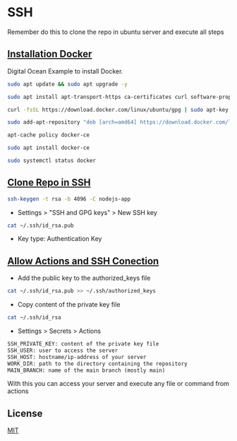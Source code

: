 # SSH

Remember do this to clone the repo in ubuntu server and execute all steps

## [Installation Docker](https://www.digitalocean.com/community/tutorials/how-to-install-and-use-docker-on-ubuntu-20-04)

Digital Ocean Example to install Docker.

```bash
sudo apt update && sudo apt upgrade -y
```

```bash
sudo apt install apt-transport-https ca-certificates curl software-properties-common
```

```bash
curl -fsSL https://download.docker.com/linux/ubuntu/gpg | sudo apt-key add -
```

```bash
sudo add-apt-repository "deb [arch=amd64] https://download.docker.com/linux/ubuntu focal stable"
```

```bash
apt-cache policy docker-ce
```

```bash
sudo apt install docker-ce
```

```bash
sudo systemctl status docker
```

## [Clone Repo in SSH](https://theflipbit.com/how-to-clone-your-github-repo-using-ssh/)

```bash
ssh-keygen -t rsa -b 4096 -C nodejs-app
```

- Settings > "SSH and GPG keys" > New SSH key

```bash
cat ~/.ssh/id_rsa.pub
```

- Key type: Authentication Key

## [Allow Actions and SSH Conection](https://www.programonaut.com/how-to-deploy-a-git-repository-to-a-server-using-github-actions/)

- Add the public key to the authorized_keys file

```bash
cat ~/.ssh/id_rsa.pub >> ~/.ssh/authorized_keys
```

- Copy content of the private key file

```bash
cat ~/.ssh/id_rsa
```

- Settings > Secrets > Actions

```txt
SSH_PRIVATE_KEY: content of the private key file
SSH_USER: user to access the server
SSH_HOST: hostname/ip-address of your server
WORK_DIR: path to the directory containing the repository
MAIN_BRANCH: name of the main branch (mostly main)
```

With this you can access your server and execute any file or command from actions

## License

[MIT](https://choosealicense.com/licenses/mit/)
